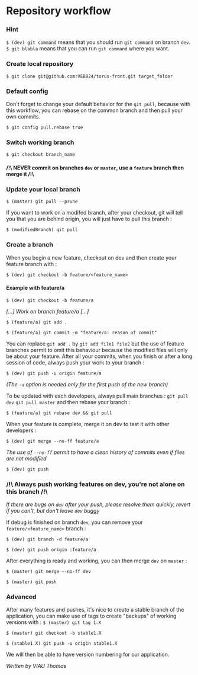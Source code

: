 # Repository workflow
### Hint 
`$ (dev) git command` means that you should run `git command` on branch `dev`. `$ git blabla` means that you can run `git command` where you want.

### Create local repository
`$ git clone git@github.com:VEBB24/torus-front.git target_folder`

### Default config
Don't forget to change your default behavior for the `git pull`, because with this workflow, you can rebase on the common branch and then pull your own commits. 

`$ git config pull.rebase true`

### Switch working branch
`$ git checkout branch_name`

#### /!\ NEVER commit on branches `dev` or `master`, use a `feature` branch then merge it /!\

### Update your local branch
`$ (master) git pull --prune`

If you want to work on a modifed branch, after your checkout, git will tell you that you are behind origin, you will just have to pull this branch :

`$ (modifiedBranch) git pull`

### Create a branch
When you begin a new feature, checkout on dev and then create your feature branch with :

`$ (dev) git checkout -b feature/<feature_name>`

#### Example with feature/a
`$ (dev) git checkout -b feature/a`

*[...] Work on branch feature/a [...]*

`$ (feature/a) git add .`

`$ (feature/a) git commit -m "feature/a: reason of commit"`

You can replace `git add .` by `git add file1 file2` but the use of feature branches permit to omit this behaviour because the modified files will only be about your feature. After all your commits, when you finish or after a long session of code, always push your work to your branch :

`$ (dev) git push -u origin feature/a`

*(The `-u` option is needed only for the first push of the new branch)*

To be updated with each developers, always pull main branches :
`git pull dev`
`git pull master`
and then rebase your branch :

`$ (feature/a) git rebase dev && git pull`

When your feature is complete, merge it on dev to test it with other developers :

`$ (dev) git merge --no-ff feature/a`

*The use of `--no-ff` permit to have a clean history of commits even if files are not modified*

`$ (dev) git push`

### /!\ Always push working features on dev, you're not alone on this branch /!\
*If there are bugs on `dev` after your push, please resolve them quickly, revert if you can't, but don't leave `dev` buggy*

If debug is finished on branch `dev`, you can remove your `feature/<feature_name>` branch :

`$ (dev) git branch -d feature/a`

`$ (dev) git push origin :feature/a`

After everything is ready and working, you can then merge `dev` on `master` :

`$ (master) git merge --no-ff dev`

`$ (master) git push`

### Advanced
After many features and pushes, it's nice to create a stable branch of the application, you can make use of tags to create "backups" of working versions with :
`$ (master) git tag 1.X`

`$ (master) git checkout -b stable1.X`

`$ (stable1.X) git push -u origin stable1.X`

We will then be able to have version numbering for our application.

*Written by VIAU Thomas*